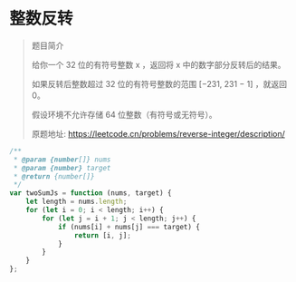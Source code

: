 # 整数反转

> 题目简介  
> 
> 给你一个 32 位的有符号整数 x ，返回将 x 中的数字部分反转后的结果。
>
> 如果反转后整数超过 32 位的有符号整数的范围 [−231,  231 − 1] ，就返回 0。
> 
> 假设环境不允许存储 64 位整数（有符号或无符号）。
>
> 原题地址: https://leetcode.cn/problems/reverse-integer/description/

```javascript
/**
 * @param {number[]} nums
 * @param {number} target
 * @return {number[]}
 */
var twoSumJs = function (nums, target) {
    let length = nums.length;
    for (let i = 0; i < length; i++) {
        for (let j = i + 1; j < length; j++) {
            if (nums[i] + nums[j] === target) {
                return [i, j];
            }
        }
    }
};
```
